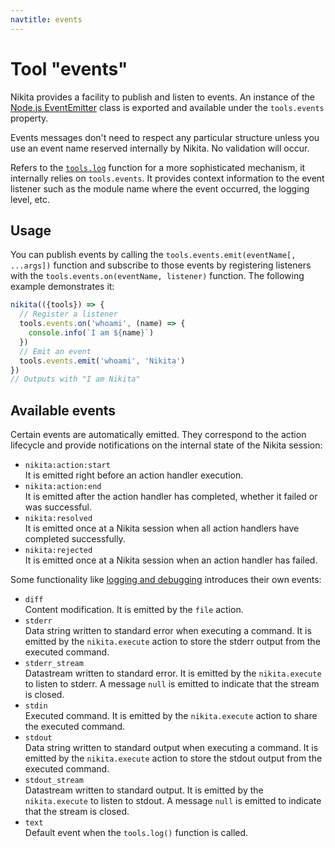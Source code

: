 ```yaml
---
navtitle: events
---
```


# Tool "events"

Nikita provides a facility to publish and listen to events. An instance of the [Node.js EventEmitter](https://nodejs.org/api/events.html) class is exported and available under the `tools.events` property.

Events messages don't need to respect any particular structure unless you use an event name reserved internally by Nikita. No validation will occur.

Refers to the [`tools.log`](/current/api/tools/log/) function for a more sophisticated mechanism, it internally relies on `tools.events`. It provides context information to the event listener such as the module name where the event occurred, the logging level, etc.

## Usage

You can publish events by calling the `tools.events.emit(eventName[, ...args])` function and subscribe to those events by registering listeners with the `tools.events.on(eventName, listener)` function. The following example demonstrates it:

```js
nikita(({tools}) => {
  // Register a listener
  tools.events.on('whoami', (name) => {
    console.info(`I am ${name}`)
  })
  // Emit an event
  tools.events.emit('whoami', 'Nikita')
})
// Outputs with "I am Nikita"
```

## Available events

Certain events are automatically emitted. They correspond to the action lifecycle and provide notifications on the internal state of the Nikita session:

- `nikita:action:start`   
  It is emitted right before an action handler execution.
- `nikita:action:end`   
  It is emitted after the action handler has completed, whether it failed or was successful.
- `nikita:resolved`   
  It is emitted once at a Nikita session when all action handlers have completed successfully.
- `nikita:rejected`   
  It is emitted once at a Nikita session when an action handler has failed.

Some functionality like [logging and debugging](/current/guide/logging_debugging/) introduces their own events:

- `diff`   
  Content modification. It is emitted by the `file` action.
- `stderr`   
  Data string written to standard error when executing a command. It is emitted by the `nikita.execute` action to store the stderr output from the executed command.
- `stderr_stream`   
  Datastream written to standard error. It is emitted by the `nikita.execute` to listen to stderr. A message `null` is emitted to indicate that the stream is closed.
- `stdin`   
  Executed command. It is emitted by the `nikita.execute` action to share the executed command.
- `stdout`   
  Data string written to standard output when executing a command. It is emitted by the `nikita.execute` action to store the stdout output from the executed command.
- `stdout_stream`   
  Datastream written to standard output. It is emitted by the `nikita.execute` to listen to stdout. A message `null` is emitted to indicate that the stream is closed.
- `text`   
  Default event when the `tools.log()` function is called.
